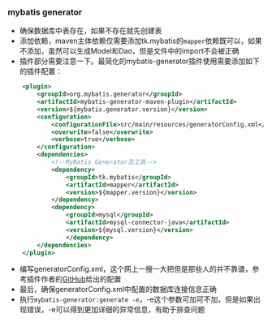 ### mybatis generator
- 确保数据库中表存在，如果不存在就先创建表
- 添加依赖，maven主体依赖仅需要添加tk.mybatis的`mapper`依赖既可以，如果不添加，虽然可以生成Model和Dao，但是文件中的import不会被正确
- 插件部分需要注意一下。最简化的mybatis-generator插件使用需要添加如下的插件配置：
````xml
    <plugin>
	    <groupId>org.mybatis.generator</groupId>
		<artifactId>mybatis-generator-maven-plugin</artifactId>
		<version>${mybatis.generator.version}</version>
		<configuration>
		    <configurationFile>src/main/resources/generatorConfig.xml</configurationFile>
			<overwrite>false</overwrite>
			<verbose>true</verbose>
		</configuration>
		<dependencies>
		    <!--MyBatis Generator及工具-->
			<dependency>
			    <groupId>tk.mybatis</groupId>
				<artifactId>mapper</artifactId>
				<version>${mapper.version}</version>
			</dependency>
			<dependency>
			    <groupId>mysql</groupId>
				<artifactId>mysql-connector-java</artifactId>
				<version>${mysql.version}</version>
				</dependency>
		</dependencies>
	</plugin>
````

- 编写generatorConfig.xml，这个网上一搜一大把但是那些人的并不靠谱，参考插件作者的[GitHub](https://github.com/abel533/Mapper/tree/master/generator)给出的配置
- 最后，确保generatorConfig.xml中配置的数据库连接信息正确
- 执行`mybatis-generator:generate -e`，-e这个参数可加可不加，但是如果出现错误，-e可以得到更加详细的异常信息，有助于排查问题